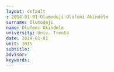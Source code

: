 ```yaml
---
layout: default 
: 2014-01-01-Olumodeji-Olufemi Akindele
surname: Olumodeji
name: Olufemi Akindele
university: Univ. Trento
date: 2014-01-01
unit: IRIS
subtitle: 
advisor: 
keywords: 
---
```

